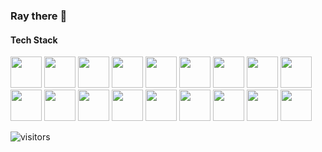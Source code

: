### Ray there 👋

#### Tech Stack

<code><a target="_blank"><img height="50" src="https://www.vectorlogo.zone/logos/amazon_aws/amazon_aws-ar21.svg"></a></code>
<code><a target="_blank"><img height="50" src="https://www.vectorlogo.zone/logos/vuejs/vuejs-ar21.svg"></a></code>
<code><a target="_blank"><img height="50" src="https://www.vectorlogo.zone/logos/nuxtjs/nuxtjs-ar21.svg"></a></code>
<code><a target="_blank"><img height="50" src="https://www.vectorlogo.zone/logos/php/php-ar21.svg"></a></code>
<code><a target="_blank"><img height="50" src="https://www.vectorlogo.zone/logos/symfony/symfony-ar21.svg"></a></code>
<code><a target="_blank"><img height="50" src="https://www.vectorlogo.zone/logos/docker/docker-official.svg"></a></code>
<code><a target="_blank"><img height="50" src="https://www.vectorlogo.zone/logos/amazon_ecs/amazon_ecs-ar21.svg"></a></code>
<code><a target="_blank"><img height="50" src="https://www.vectorlogo.zone/logos/jenkins/jenkins-ar21.svg"></a></code>
<code><a target="_blank"><img height="50" src="https://www.vectorlogo.zone/logos/nodejs/nodejs-ar21.svg"></a></code>
<code><a target="_blank"><img height="50" src="https://www.vectorlogo.zone/logos/reactjs/reactjs-ar21.svg"></a></code>
<code><a target="_blank"><img height="50" src="https://www.vectorlogo.zone/logos/amazon_awslambda/amazon_awslambda-ar21.svg"></a></code>
<code><a target="_blank"><img height="50" src="https://www.vectorlogo.zone/logos/openapis/openapis-ar21.svg"></a></code>
<code><a target="_blank"><img height="50" src="https://www.vectorlogo.zone/logos/fastly/fastly-ar21.svg"></a></code>
<code><a target="_blank"><img height="50" src="https://www.vectorlogo.zone/logos/java/java-ar21.svg"></a></code>
<code><a target="_blank"><img height="50" src="https://www.vectorlogo.zone/logos/typescriptlang/typescriptlang-ar21.svg"></a></code>
<code><a target="_blank"><img height="50" src="https://www.vectorlogo.zone/logos/jestjsio/jestjsio-ar21.svg"></a></code>
<code><a target="_blank"><img height="50" src="https://www.vectorlogo.zone/logos/mysql/mysql-ar21.svg"></a></code>
<code><a target="_blank"><img height="50" src="https://www.vectorlogo.zone/logos/tailwindcss/tailwindcss-ar21.svg"></a></code>

![visitors](https://visitor-badge.laobi.icu/badge?page_id=ray-itech)
